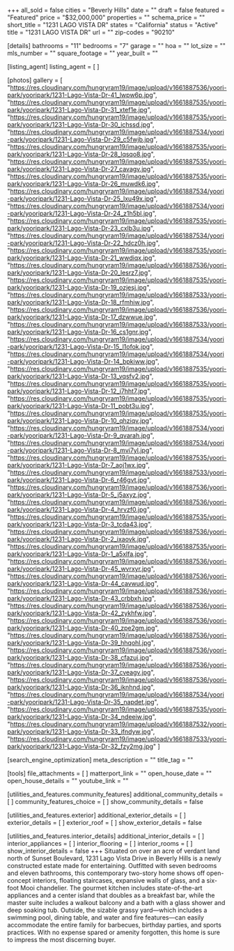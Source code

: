 +++
all_sold = false
cities = "Beverly Hills"
date = ""
draft = false
featured = "Featured"
price = "$32,000,000"
properties = ""
schema_price = ""
short_title = "1231 LAGO VISTA DR"
states = "California"
status = "Active"
title = "1231 LAGO VISTA DR"
url = ""
zip-codes = "90210"

[details]
bathrooms = "11"
bedrooms = "7"
garage = ""
hoa = ""
lot_size = ""
mls_number = ""
square_footage = ""
year_built = ""

[listing_agent]
listing_agent = [ ]

[photos]
gallery = [
  "https://res.cloudinary.com/hungryram19/image/upload/v1661887536/yoori-park/yooripark/1231-Lago-Vista-Dr-41_lwpw6p.jpg",
  "https://res.cloudinary.com/hungryram19/image/upload/v1661887535/yoori-park/yooripark/1231-Lago-Vista-Dr-31_xtef1e.jpg",
  "https://res.cloudinary.com/hungryram19/image/upload/v1661887535/yoori-park/yooripark/1231-Lago-Vista-Dr-30_ichssd.jpg",
  "https://res.cloudinary.com/hungryram19/image/upload/v1661887534/yoori-park/yooripark/1231-Lago-Vista-Dr-29_c5fwjb.jpg",
  "https://res.cloudinary.com/hungryram19/image/upload/v1661887535/yoori-park/yooripark/1231-Lago-Vista-Dr-28_lqsqo8.jpg",
  "https://res.cloudinary.com/hungryram19/image/upload/v1661887535/yoori-park/yooripark/1231-Lago-Vista-Dr-27_cavagv.jpg",
  "https://res.cloudinary.com/hungryram19/image/upload/v1661887535/yoori-park/yooripark/1231-Lago-Vista-Dr-26_muwdk6.jpg",
  "https://res.cloudinary.com/hungryram19/image/upload/v1661887534/yoori-park/yooripark/1231-Lago-Vista-Dr-25_lxu49x.jpg",
  "https://res.cloudinary.com/hungryram19/image/upload/v1661887534/yoori-park/yooripark/1231-Lago-Vista-Dr-24_z1h5bl.jpg",
  "https://res.cloudinary.com/hungryram19/image/upload/v1661887535/yoori-park/yooripark/1231-Lago-Vista-Dr-23_cxlb3u.jpg",
  "https://res.cloudinary.com/hungryram19/image/upload/v1661887534/yoori-park/yooripark/1231-Lago-Vista-Dr-22_hdcz0h.jpg",
  "https://res.cloudinary.com/hungryram19/image/upload/v1661887535/yoori-park/yooripark/1231-Lago-Vista-Dr-21_wwdiqx.jpg",
  "https://res.cloudinary.com/hungryram19/image/upload/v1661887536/yoori-park/yooripark/1231-Lago-Vista-Dr-20_lesrz7.jpg",
  "https://res.cloudinary.com/hungryram19/image/upload/v1661887535/yoori-park/yooripark/1231-Lago-Vista-Dr-19_ozjesj.jpg",
  "https://res.cloudinary.com/hungryram19/image/upload/v1661887533/yoori-park/yooripark/1231-Lago-Vista-Dr-18_rfmhiw.jpg",
  "https://res.cloudinary.com/hungryram19/image/upload/v1661887536/yoori-park/yooripark/1231-Lago-Vista-Dr-17_dzwwue.jpg",
  "https://res.cloudinary.com/hungryram19/image/upload/v1661887533/yoori-park/yooripark/1231-Lago-Vista-Dr-16_cs1gnr.jpg",
  "https://res.cloudinary.com/hungryram19/image/upload/v1661887534/yoori-park/yooripark/1231-Lago-Vista-Dr-15_l1ofok.jpg",
  "https://res.cloudinary.com/hungryram19/image/upload/v1661887534/yoori-park/yooripark/1231-Lago-Vista-Dr-14_bpkiww.jpg",
  "https://res.cloudinary.com/hungryram19/image/upload/v1661887535/yoori-park/yooripark/1231-Lago-Vista-Dr-13_vqsfv2.jpg",
  "https://res.cloudinary.com/hungryram19/image/upload/v1661887535/yoori-park/yooripark/1231-Lago-Vista-Dr-12_i7hht7.jpg",
  "https://res.cloudinary.com/hungryram19/image/upload/v1661887535/yoori-park/yooripark/1231-Lago-Vista-Dr-11_pobt3u.jpg",
  "https://res.cloudinary.com/hungryram19/image/upload/v1661887535/yoori-park/yooripark/1231-Lago-Vista-Dr-10_qhziqv.jpg",
  "https://res.cloudinary.com/hungryram19/image/upload/v1661887534/yoori-park/yooripark/1231-Lago-Vista-Dr-9_qvarah.jpg",
  "https://res.cloudinary.com/hungryram19/image/upload/v1661887534/yoori-park/yooripark/1231-Lago-Vista-Dr-8_mvi7yl.jpg",
  "https://res.cloudinary.com/hungryram19/image/upload/v1661887535/yoori-park/yooripark/1231-Lago-Vista-Dr-7_aoj1wx.jpg",
  "https://res.cloudinary.com/hungryram19/image/upload/v1661887533/yoori-park/yooripark/1231-Lago-Vista-Dr-6_r46gvt.jpg",
  "https://res.cloudinary.com/hungryram19/image/upload/v1661887536/yoori-park/yooripark/1231-Lago-Vista-Dr-5_j5axyz.jpg",
  "https://res.cloudinary.com/hungryram19/image/upload/v1661887536/yoori-park/yooripark/1231-Lago-Vista-Dr-4_hrvzf0.jpg",
  "https://res.cloudinary.com/hungryram19/image/upload/v1661887535/yoori-park/yooripark/1231-Lago-Vista-Dr-3_tcda43.jpg",
  "https://res.cloudinary.com/hungryram19/image/upload/v1661887536/yoori-park/yooripark/1231-Lago-Vista-Dr-2_ixaovk.jpg",
  "https://res.cloudinary.com/hungryram19/image/upload/v1661887535/yoori-park/yooripark/1231-Lago-Vista-Dr-1_a5xlfa.jpg",
  "https://res.cloudinary.com/hungryram19/image/upload/v1661887536/yoori-park/yooripark/1231-Lago-Vista-Dr-45_wvrxyr.jpg",
  "https://res.cloudinary.com/hungryram19/image/upload/v1661887536/yoori-park/yooripark/1231-Lago-Vista-Dr-44_cavwud.jpg",
  "https://res.cloudinary.com/hungryram19/image/upload/v1661887536/yoori-park/yooripark/1231-Lago-Vista-Dr-43_crbbxh.jpg",
  "https://res.cloudinary.com/hungryram19/image/upload/v1661887536/yoori-park/yooripark/1231-Lago-Vista-Dr-42_zykhfw.jpg",
  "https://res.cloudinary.com/hungryram19/image/upload/v1661887536/yoori-park/yooripark/1231-Lago-Vista-Dr-40_zpe2gm.jpg",
  "https://res.cloudinary.com/hungryram19/image/upload/v1661887536/yoori-park/yooripark/1231-Lago-Vista-Dr-39_hhqohl.jpg",
  "https://res.cloudinary.com/hungryram19/image/upload/v1661887536/yoori-park/yooripark/1231-Lago-Vista-Dr-38_cfazuj.jpg",
  "https://res.cloudinary.com/hungryram19/image/upload/v1661887536/yoori-park/yooripark/1231-Lago-Vista-Dr-37_cveagv.jpg",
  "https://res.cloudinary.com/hungryram19/image/upload/v1661887536/yoori-park/yooripark/1231-Lago-Vista-Dr-36_iknhnd.jpg",
  "https://res.cloudinary.com/hungryram19/image/upload/v1661887534/yoori-park/yooripark/1231-Lago-Vista-Dr-35_napdet.jpg",
  "https://res.cloudinary.com/hungryram19/image/upload/v1661887535/yoori-park/yooripark/1231-Lago-Vista-Dr-34_ndeeiw.jpg",
  "https://res.cloudinary.com/hungryram19/image/upload/v1661887532/yoori-park/yooripark/1231-Lago-Vista-Dr-33_ifndyw.jpg",
  "https://res.cloudinary.com/hungryram19/image/upload/v1661887533/yoori-park/yooripark/1231-Lago-Vista-Dr-32_fzy2mg.jpg"
]

[search_engine_optimization]
meta_description = ""
title_tag = ""

[tools]
file_attachments = [ ]
matterport_link = ""
open_house_date = ""
open_house_details = ""
youtube_link = ""

[utilities_and_features.community_features]
additional_community_details = [ ]
community_features_choice = [ ]
show_community_details = false

[utilities_and_features.exterior]
additional_exterior_details = [ ]
exterior_details = [ ]
exterior_roof = [ ]
show_exterior_details = false

[utilities_and_features.interior_details]
additional_interior_details = [ ]
interior_appliances = [ ]
interior_flooring = [ ]
interior_rooms = [ ]
show_interior_details = false
+++
Situated on over an acre of verdant land north of Sunset Boulevard, 1231 Lago Vista Drive in Beverly Hills is a newly constructed estate made for entertaining. Outfitted with seven bedrooms and eleven bathrooms, this contemporary two-story home shows off open-concept interiors, floating staircases, expansive walls of glass, and a six-foot Mooi chandelier. The gourmet kitchen includes state-of-the-art appliances and a center island that doubles as a breakfast bar, while the master suite includes a walkout balcony and a bath with a glass shower and deep soaking tub. Outside, the sizable grassy yard—which includes a swimming pool, dining table, and water and fire features—can easily accommodate the entire family for barbecues, birthday parties, and sports practices. With no expense spared or amenity forgotten, this home is sure to impress the most discerning buyer. 